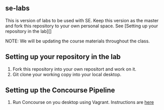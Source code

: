 ## se-labs

This is version of labs to be used with SE. Keep this version as the master and fork this repository to your own personal space. See [Setting up your repository in the lab][]

NOTE: We will be updating the course materials throughout the class. 

## Setting up your repository in the lab 

1. Fork this repository into your own repositort and work on it.
2. Git clone your working copy into your local desktop.


## Setting up the Concourse Pipeline 

1. Run Concourse on you desktop using Vagrant. Instructions are [here](http://concourse.ci/installing.html)

